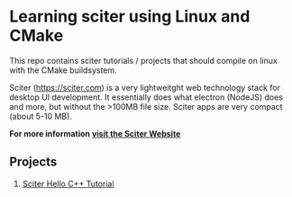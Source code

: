 # Learning sciter using Linux and CMake

This repo contains sciter tutorials / projects that should compile on linux with the CMake buildsystem.

Sciter (https://sciter.com) is a very lightweitght web technology stack for desktop UI development. It essentially does what electron (NodeJS) does and more,
but without the >100MB file size. Sciter apps are very compact (about 5-10 MB).

**For more information [visit the Sciter Website](https://sciter.com)**

## Projects

1. [Sciter Hello C++ Tutorial](hellocpp/)
